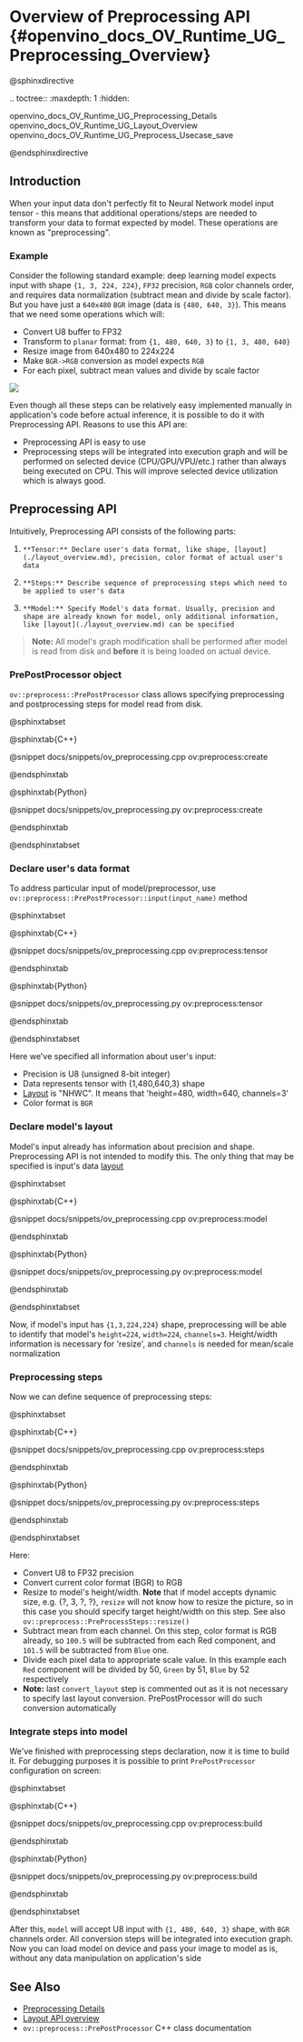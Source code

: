 # Overview of Preprocessing API {#openvino_docs_OV_Runtime_UG_Preprocessing_Overview}

@sphinxdirective

.. toctree::
   :maxdepth: 1
   :hidden:

   openvino_docs_OV_Runtime_UG_Preprocessing_Details
   openvino_docs_OV_Runtime_UG_Layout_Overview
   openvino_docs_OV_Runtime_UG_Preprocess_Usecase_save

@endsphinxdirective

## Introduction

When your input data don't perfectly fit to Neural Network model input tensor - this means that additional operations/steps are needed to transform your data to format expected by model. These operations are known as "preprocessing".

### Example
Consider the following standard example: deep learning model expects input with shape `{1, 3, 224, 224}`, `FP32` precision, `RGB` color channels order, and requires data normalization (subtract mean and divide by scale factor). But you have just a `640x480` `BGR` image (data is `{480, 640, 3}`). This means that we need some operations which will:
 - Convert U8 buffer to FP32
 - Transform to `planar` format: from `{1, 480, 640, 3}` to `{1, 3, 480, 640}`
 - Resize image from 640x480 to 224x224
 - Make `BGR->RGB` conversion as model expects `RGB`
 - For each pixel, subtract mean values and divide by scale factor


![](img/preprocess_not_fit.png)


Even though all these steps can be relatively easy implemented manually in application's code before actual inference, it is possible to do it with Preprocessing API. Reasons to use this API are:
 - Preprocessing API is easy to use
 - Preprocessing steps will be integrated into execution graph and will be performed on selected device (CPU/GPU/VPU/etc.) rather than always being executed on CPU. This will improve selected device utilization which is always good.

## Preprocessing API

Intuitively, Preprocessing API consists of the following parts:
 1. 	**Tensor:** Declare user's data format, like shape, [layout](./layout_overview.md), precision, color format of actual user's data
 2. 	**Steps:** Describe sequence of preprocessing steps which need to be applied to user's data
 3. 	**Model:** Specify Model's data format. Usually, precision and shape are already known for model, only additional information, like [layout](./layout_overview.md) can be specified

> **Note:** All model's graph modification shall be performed after model is read from disk and **before** it is being loaded on actual device.

### PrePostProcessor object

`ov::preprocess::PrePostProcessor` class allows specifying preprocessing and postprocessing steps for model read from disk.

@sphinxtabset

@sphinxtab{C++}

@snippet docs/snippets/ov_preprocessing.cpp ov:preprocess:create

@endsphinxtab

@sphinxtab{Python}

@snippet docs/snippets/ov_preprocessing.py ov:preprocess:create

@endsphinxtab

@endsphinxtabset

### Declare user's data format

To address particular input of model/preprocessor, use `ov::preprocess::PrePostProcessor::input(input_name)` method

@sphinxtabset

@sphinxtab{C++}

@snippet docs/snippets/ov_preprocessing.cpp ov:preprocess:tensor

@endsphinxtab

@sphinxtab{Python}

@snippet docs/snippets/ov_preprocessing.py ov:preprocess:tensor

@endsphinxtab

@endsphinxtabset

Here we've specified all information about user's input:
 - Precision is U8 (unsigned 8-bit integer)
 - Data represents tensor with {1,480,640,3} shape
 - [Layout](./layout_overview.md) is "NHWC". It means that 'height=480, width=640, channels=3'
 - Color format is `BGR`

### Declare model's layout <a name="declare_model_s_layout"></a>

Model's input already has information about precision and shape. Preprocessing API is not intended to modify this. The only thing that may be specified is input's data [layout](./layout_overview.md)

@sphinxtabset

@sphinxtab{C++}

@snippet docs/snippets/ov_preprocessing.cpp ov:preprocess:model

@endsphinxtab

@sphinxtab{Python}

@snippet docs/snippets/ov_preprocessing.py ov:preprocess:model

@endsphinxtab

@endsphinxtabset


Now, if model's input has `{1,3,224,224}` shape, preprocessing will be able to identify that model's `height=224`, `width=224`, `channels=3`. Height/width information is necessary for 'resize', and `channels` is needed for mean/scale normalization

### Preprocessing steps

Now we can define sequence of preprocessing steps:

@sphinxtabset

@sphinxtab{C++}

@snippet docs/snippets/ov_preprocessing.cpp ov:preprocess:steps

@endsphinxtab

@sphinxtab{Python}

@snippet docs/snippets/ov_preprocessing.py ov:preprocess:steps

@endsphinxtab

@endsphinxtabset

Here:
 - Convert U8 to FP32 precision
 - Convert current color format (BGR) to RGB
 - Resize to model's height/width. **Note** that if model accepts dynamic size, e.g. {?, 3, ?, ?}, `resize` will not know how to resize the picture, so in this case you should specify target height/width on this step. See also <code>ov::preprocess::PreProcessSteps::resize()</code>
 - Subtract mean from each channel. On this step, color format is RGB already, so `100.5` will be subtracted from each Red component, and `101.5` will be subtracted from `Blue` one.
 - Divide each pixel data to appropriate scale value. In this example each `Red` component will be divided by 50, `Green` by 51, `Blue` by 52 respectively
 - **Note:** last `convert_layout` step is commented out as it is not necessary to specify last layout conversion. PrePostProcessor will do such conversion automatically

### Integrate steps into model

We've finished with preprocessing steps declaration, now it is time to build it. For debugging purposes it is possible to print `PrePostProcessor` configuration on screen:

@sphinxtabset

@sphinxtab{C++}

@snippet docs/snippets/ov_preprocessing.cpp ov:preprocess:build

@endsphinxtab

@sphinxtab{Python}

@snippet docs/snippets/ov_preprocessing.py ov:preprocess:build

@endsphinxtab

@endsphinxtabset


After this, `model` will accept U8 input with `{1, 480, 640, 3}` shape, with `BGR` channels order. All conversion steps will be integrated into execution graph. Now you can load model on device and pass your image to model as is, without any data manipulation on application's side


## See Also

* [Preprocessing Details](./preprocessing_details.md)
* [Layout API overview](./layout_overview.md)
* <code>ov::preprocess::PrePostProcessor</code> C++ class documentation
